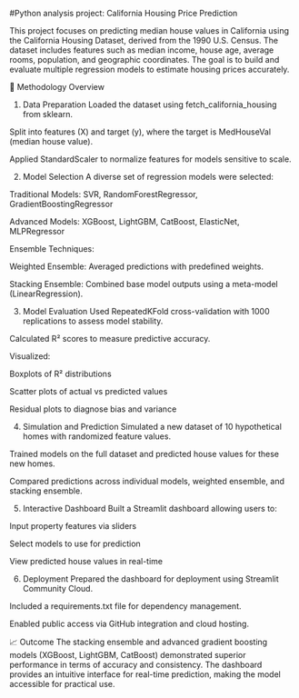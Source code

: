 
#Python analysis project: California Housing Price Prediction

This project focuses on predicting median house values in California using the California Housing Dataset, derived from the 1990 U.S. Census. The dataset includes features such as median income, house age, average rooms, population, and geographic coordinates. The goal is to build and evaluate multiple regression models to estimate housing prices accurately.

🔬 Methodology Overview
1. Data Preparation
Loaded the dataset using fetch_california_housing from sklearn.

Split into features (X) and target (y), where the target is MedHouseVal (median house value).

Applied StandardScaler to normalize features for models sensitive to scale.

2. Model Selection
A diverse set of regression models were selected:

Traditional Models: SVR, RandomForestRegressor, GradientBoostingRegressor

Advanced Models: XGBoost, LightGBM, CatBoost, ElasticNet, MLPRegressor

Ensemble Techniques:

Weighted Ensemble: Averaged predictions with predefined weights.

Stacking Ensemble: Combined base model outputs using a meta-model (LinearRegression).

3. Model Evaluation
Used RepeatedKFold cross-validation with 1000 replications to assess model stability.

Calculated R² scores to measure predictive accuracy.

Visualized:

Boxplots of R² distributions

Scatter plots of actual vs predicted values

Residual plots to diagnose bias and variance

4. Simulation and Prediction
Simulated a new dataset of 10 hypothetical homes with randomized feature values.

Trained models on the full dataset and predicted house values for these new homes.

Compared predictions across individual models, weighted ensemble, and stacking ensemble.

5. Interactive Dashboard
Built a Streamlit dashboard allowing users to:

Input property features via sliders

Select models to use for prediction

View predicted house values in real-time

6. Deployment
Prepared the dashboard for deployment using Streamlit Community Cloud.

Included a requirements.txt file for dependency management.

Enabled public access via GitHub integration and cloud hosting.

📈 Outcome
The stacking ensemble and advanced gradient boosting models (XGBoost, LightGBM, CatBoost) demonstrated superior performance in terms of accuracy and consistency. The dashboard provides an intuitive interface for real-time prediction, making the model accessible for practical use.
